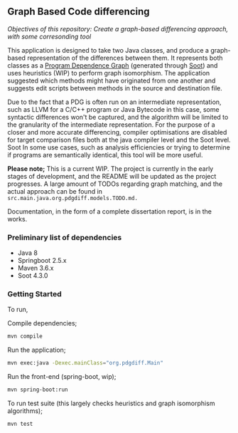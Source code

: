 ## Graph Based Code differencing

_Objectives of this repository: Create a graph-based differencing approach, with some corresonding tool_

This application is designed to take two Java classes, and produce a graph-based representation of the differences between them. 
It represents both classes as a [Program Dependence Graph](https://dl.acm.org/doi/10.1145/24039.24041) (generated through [Soot](https://github.com/soot-oss/soot)) and uses heuristics (WIP) to perform graph isomorphism.
The application suggested which methods might have originated from one another and suggests edit scripts between methods in the source and destination file. 

Due to the fact that a PDG is often run on an intermediate representation, such as LLVM for a C/C++ program or Java Bytecode in this case, some syntactic differences won't be captured, and the algorithm will be limited to the granularity of the intermediate representation. For the purpose of a closer and more accurate
differencing, compiler optimisations are disabled for target comparison files both at the java compiler level and the Soot level. Soot 
In some use cases, such as analysis efficiencies or trying to determine if programs are semantically identical, this tool will be more useful.

**Please note;** This is a current WIP. The project is currently in the early stages of development, and the README will be updated as the project progresses.
A large amount of TODOs regarding graph matching, and the actual approach can be found in `src.main.java.org.pdgdiff.models.TODO.md.`

Documentation, in the form of a complete dissertation report, is in the works.

### Preliminary list of dependencies
 - Java 8
 - Springboot 2.5.x
 - Maven 3.6.x
 - Soot 4.3.0

### Getting Started

To run,

Compile dependencies;
```bash
mvn compile
```

Run the application;
```bash
mvn exec:java -Dexec.mainClass="org.pdgdiff.Main"
```

Run the front-end (spring-boot, wip);
```bash
mvn spring-boot:run
```

To run test suite (this largely checks heuristics and graph isomorphism algorithms);
```bash
mvn test
```